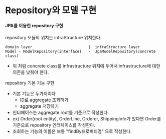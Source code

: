 # Repository와 모델 구현
#### JPA를 이용한 repository 구현
repository 모듈의 위치는 infraStructure 위치한다.
```
domain layer                         |  infraStructure layer
Model - ModelRepository(interface)   -  JpaModelRepository(concrete class)
```
- 위 처럼 concrete class를 infrastructure 위치에 두어서 infrastructure에 대한 의존을 낮춰야 한다.

repository 기본 기능 구현
- 기본 기능은 두가지이다
  - ID로 aggregate 조회하기
  - aggregate 저장하기
- 인터페이스는 aggregate root를 기준으로 작성한다.
- ex) Order(root entity), OrderLine, Orderer, ShippingInfo가 있다면 Order를 기준으로 repository 인터페이스를 작성한다.
- 조회하는 기능의 이름은 보통 "findBy프로퍼티명" 으로 작성한다.
